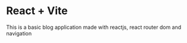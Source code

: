 # React + Vite

This is a basic blog application made with reactjs, react router dom and navigation
